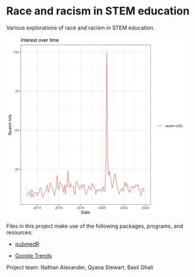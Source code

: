 # Race and racism in STEM education

Various explorations of race and racism in STEM education.

![](https://github.com/professornaite/racism-stem-ed/blob/main/output/plots-trends/racism-10year.jpeg?raw=false)

Files in this project make use of the following packages, programs, and resources:

  - [pubmedR](https://cran.r-project.org/web/packages/pubmedR/index.html)
  
  - [Google Trends](https://trends.google.com/)

Project team: Nathan Alexander, Qyana Stewart, Basil Ghali
